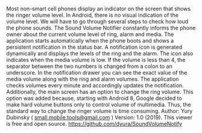 Most non-smart cell phones display an indicator on the screen that shows the ringer volume level. In Android, there is no visual indication of the volume level. We will have to go through several steps to check how loud the phone sounds.
The Sound Volume Notifier constantly informs the phone owner about the current volume level of ring, alarm and media. The application starts automatically when the phone boots and shows a persistent notification in the status bar. A notification icon is generated dynamically and displays the levels of the ring and the alarm. The icon also indicates when the media volume is low. If the volume is less than 4, the separator between the two numbers is changed from a colon to an underscore. In the notification drawer you can see the exact value of the media volume along with the ring and alarm volumes.
The application checks volumes every minute and accordingly updates the notification.
Additionally, the main screen has an option to change the ring volume. This option was added because, starting with Android 8, Google decided to make hard volume buttons only to control volume of multimedia. Thus, the standard way to change the ringer volume is time consuming.
Author: Yury Dubinsky ( small.mobile.tools@gmail.com )
Version: 1.0 (2019).
This viewer is free and open source. https://github.com/dyura/SoundVolumeNotify
